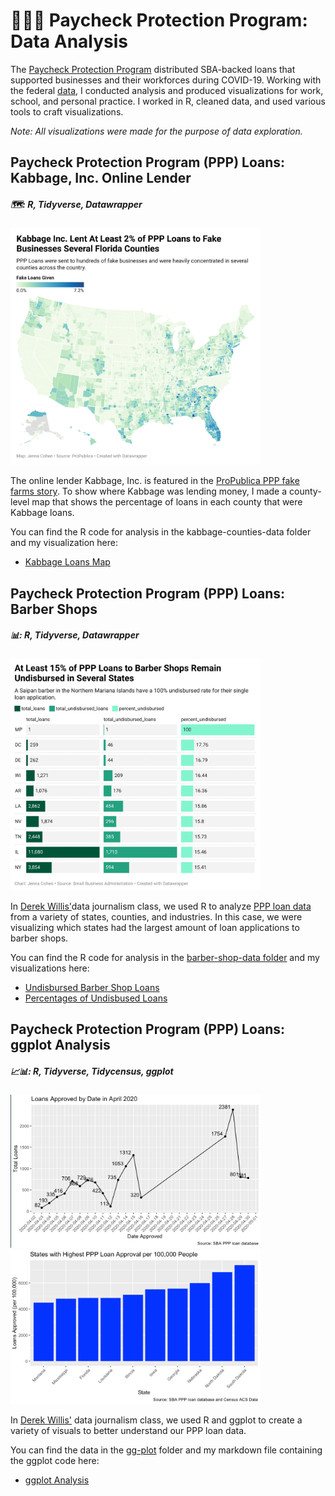 # 👩🏻‍💻 Paycheck Protection Program: Data Analysis

The [Paycheck Protection Program](https://www.sba.gov/funding-programs/loans/covid-19-relief-options/paycheck-protection-program) distributed SBA-backed loans that supported businesses and their workforces during COVID-19. Working with the federal [data](https://www.sba.gov/funding-programs/loans/covid-19-relief-options/paycheck-protection-program/ppp-data), I conducted analysis and produced visualizations for work, school, and personal practice. I worked in R, cleaned data, and used various tools to craft visualizations.

_Note: All visualizations were made for the purpose of data exploration._

## Paycheck Protection Program (PPP) Loans: Kabbage, Inc. Online Lender

##### 🗺: R, Tidyverse, Datawrapper

<a href="https://datawrapper.dwcdn.net/JM1yu/1/">
<img src="/images/kabbage-map.png" alt="kabbage map" width="400"/>
</a>

The online lender Kabbage, Inc. is featured in the [ProPublica PPP fake farms story](https://www.propublica.org/article/ppp-farms). To show where Kabbage was lending money, I made a county-level map that shows the percentage of loans in each county that were Kabbage loans.

You can find the R code for analysis in the kabbage-counties-data folder and my visualization here:

- [Kabbage Loans Map](https://datawrapper.dwcdn.net/JM1yu/1/)

## Paycheck Protection Program (PPP) Loans: Barber Shops

##### :bar_chart:: R, Tidyverse, Datawrapper

<a href="https://datawrapper.dwcdn.net/ktM8h/1/">
<img src="/images/barber-shop.png" alt="barber shop bar chart" width="400"/>
</a>

In [Derek Willis'](https://merrill.umd.edu/directory/derek-willis)data journalism class, we used R to analyze [PPP loan data](https://www.sba.gov/funding-programs/loans/covid-19-relief-options/paycheck-protection-program/ppp-data) from a variety of states, counties, and industries. In this case, we were visualizing which states had the largest amount of loan applications to barber shops.

You can find the R code for analysis in the [barber-shop-data folder](https://github.com/jennacohen/data-viz/tree/main/barber-shop-data) and my visualizations here:

- [Undisbursed Barber Shop Loans](https://datawrapper.dwcdn.net/dyiuf/1/)
- [Percentages of Undisbused Loans](https://datawrapper.dwcdn.net/ktM8h/1/)

## Paycheck Protection Program (PPP) Loans: ggplot Analysis

##### :chart_with_upwards_trend::bar_chart:: R, Tidyverse, Tidycensus, ggplot

<a href="https://github.com/jennacohen/data-viz/blob/main/gg-plot/gg-plot-samples.Rmd">
<img src="/images/gg-plot-1.png" alt="GG Plot chart 1- loans approved by date" width="400"/>
</a>

<a href="https://github.com/jennacohen/data-viz/blob/main/gg-plot/gg-plot-samples.Rmd">
<img src="/images/gg-plot-2.png" alt="GG Plot chart 2- states with highest ppp loans per capita" width="400"/>
</a>

In [Derek Willis'](https://merrill.umd.edu/directory/derek-willis) data journalism class, we used R and ggplot to create a variety of visuals to better understand our PPP loan data.

You can find the data in the [gg-plot](https://github.com/jennacohen/data-viz/tree/main/gg-plot) folder and my markdown file containing the ggplot code here:

- [ggplot Analysis](https://github.com/jennacohen/data-viz/blob/main/gg-plot/gg-plot-samples.Rmd)
